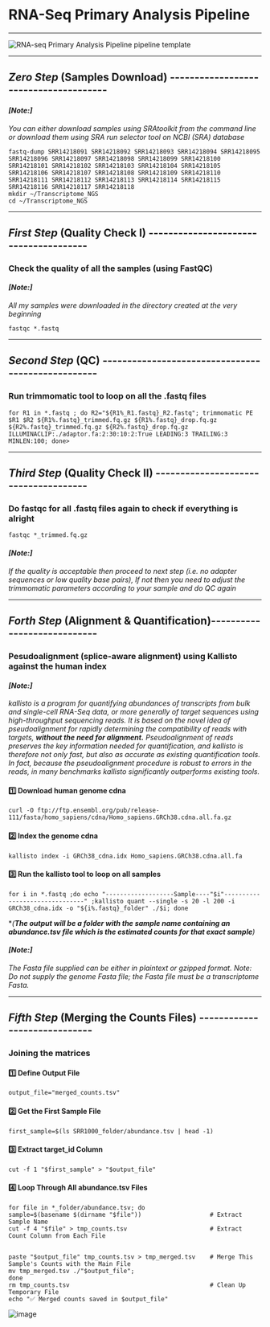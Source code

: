 # RNA-Seq Primary Analysis Pipeline

***
![RNA-seq Primary Analysis Pipeline pipeline template](https://github.com/user-attachments/assets/5172d0b1-9763-4598-bfe0-7865d79c9bf2)
***
## ***Zero Step*** (Samples Download) --------------------------------------
#### ***[Note:]*** 
_You can either download samples using SRAtoolkit from the command line or download them using SRA run selector tool on NCBI (SRA) database_
```{bash}
fastq-dump SRR14218091 SRR14218092 SRR14218093 SRR14218094 SRR14218095 SRR14218096 SRR14218097 SRR14218098 SRR14218099 SRR14218100 SRR14218101 SRR14218102 SRR14218103 SRR14218104 SRR14218105 SRR14218106 SRR14218107 SRR14218108 SRR14218109 SRR14218110 SRR14218111 SRR14218112 SRR14218113 SRR14218114 SRR14218115 SRR14218116 SRR14218117 SRR14218118
mkdir ~/Transcriptome_NGS 
cd ~/Transcriptome_NGS
```

***
## ***First Step*** (Quality Check I) --------------------------------------
### Check the quality of all the samples (using FastQC)
#### ***[Note:]*** 
_All my samples were downloaded in the directory created at the very beginning_
```{bash}
fastqc *.fastq
```

***
## ***Second Step*** (QC) --------------------------------------------------
### Run trimmomatic tool to loop on all the .fastq files
```{bash}
for R1 in *.fastq ; do R2="${R1%_R1.fastq}_R2.fastq"; trimmomatic PE $R1 $R2 ${R1%.fastq}_trimmed.fq.gz ${R1%.fastq}_drop.fq.gz ${R2%.fastq}_trimmed.fq.gz ${R2%.fastq}_drop.fq.gz ILLUMINACLIP:./adaptor.fa:2:30:10:2:True LEADING:3 TRAILING:3 MINLEN:100; done>
```

***
## ***Third Step*** (Quality Check II) -------------------------------------
### Do fastqc for all .fastq files again to check if everything is alright
```{bash}
fastqc *_trimmed.fq.gz
```
#### ***[Note:]*** 
_If the quality is acceptable then proceed to next step (i.e. no adapter sequences or low quality base pairs),_
_If not then you need to adjust the trimmomatic parameters according to your sample and do QC again_

***
## ***Forth Step*** (Alignment & Quantification)----------------------------
### Pesudoalignment (splice-aware alignment) using Kallisto against the human index
#### ***[Note:]*** 
*kallisto is a program for quantifying abundances of transcripts from bulk and single-cell RNA-Seq data, or more generally of target sequences using high-throughput sequencing reads. It is based on the novel idea of pseudoalignment for rapidly determining the compatibility of reads with targets, ***without the need for alignment.*** Pseudoalignment of reads preserves the key information needed for quantification, and kallisto is therefore not only fast, but also as accurate as existing quantification tools. In fact, because the pseudoalignment procedure is robust to errors in the reads, in many benchmarks kallisto significantly outperforms existing tools.*
#### 1️⃣ Download human genome cdna
```{bash}
curl -O ftp://ftp.ensembl.org/pub/release-111/fasta/homo_sapiens/cdna/Homo_sapiens.GRCh38.cdna.all.fa.gz
```
#### 2️⃣ Index the genome cdna
```{bash}
kallisto index -i GRCh38_cdna.idx Homo_sapiens.GRCh38.cdna.all.fa
```
#### 3️⃣ Run the kallisto tool to loop on all samples
```{bash}
for i in *.fastq ;do echo "-------------------Sample----"$i"-------------------------------" ;kallisto quant --single -s 20 -l 200 -i GRCh38_cdna.idx -o "${i%.fastq}_folder" ./$i; done
```
*_(**The output will be a folder with the sample name containing an abundance.tsv file which is the estimated counts for that exact sample**)_
#### ***[Note:]*** 
_The Fasta file supplied can be either in plaintext or gzipped format. Note: Do not supply the genome Fasta file; the Fasta file must be a transcriptome Fasta._

***
## ***Fifth Step*** (Merging the Counts Files) -----------------------------
### Joining the matrices
#### 1️⃣ Define Output File
```{bash}
output_file="merged_counts.tsv"
```
#### 2️⃣ Get the First Sample File
```{bash}
first_sample=$(ls SRR1000_folder/abundance.tsv | head -1)
```
#### 3️⃣ Extract target_id Column
```{bash}
cut -f 1 "$first_sample" > "$output_file"
```
#### 4️⃣ Loop Through All abundance.tsv Files
```{bash}
for file in *_folder/abundance.tsv; do
sample=$(basename $(dirname "$file"))                   # Extract Sample Name
cut -f 4 "$file" > tmp_counts.tsv                       # Extract Count Column from Each File


paste "$output_file" tmp_counts.tsv > tmp_merged.tsv    # Merge This Sample's Counts with the Main File
mv tmp_merged.tsv ./"$output_file";
done
rm tmp_counts.tsv                                       # Clean Up Temporary File
echo "✅ Merged counts saved in $output_file"
```
![image](https://github.com/user-attachments/assets/9820c662-35cb-49a1-aea6-9169d9e37576)
